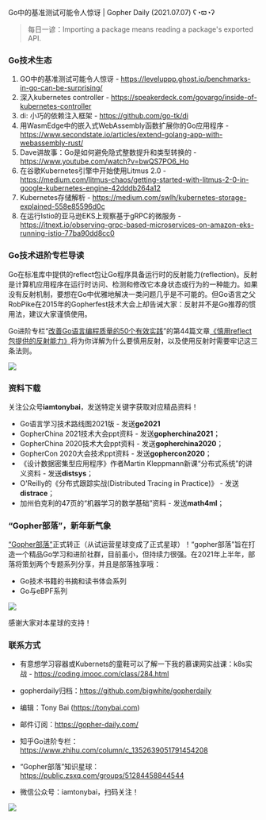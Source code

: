 Go中的基准测试可能令人惊讶 | Gopher Daily (2021.07.07) ʕ◔ϖ◔ʔ

>每日一谚：Importing a package means reading a package's exported API.

### Go技术生态

1. GO中的基准测试可能令人惊讶 - https://leveluppp.ghost.io/benchmarks-in-go-can-be-surprising/
2. 深入kubernetes controller - https://speakerdeck.com/govargo/inside-of-kubernetes-controller
3. di: 小巧的依赖注入框架 - https://github.com/go-tk/di
4. 用WasmEdge中的嵌入式WebAssembly函数扩展你的Go应用程序 - https://www.secondstate.io/articles/extend-golang-app-with-webassembly-rust/
5. Dave讲故事：Go是如何避免隐式整数提升和类型转换的 - https://www.youtube.com/watch?v=bwQS7PO6_Ho
6. 在谷歌Kubernetes引擎中开始使用Litmus 2.0 - https://medium.com/litmus-chaos/getting-started-with-litmus-2-0-in-google-kubernetes-engine-42dddb264a12
7. Kubernetes存储解析 - https://medium.com/swlh/kubernetes-storage-explained-558e85596d0c
8. 在运行Istio的亚马逊EKS上观察基于gRPC的微服务 - https://itnext.io/observing-grpc-based-microservices-on-amazon-eks-running-istio-77ba90dd8cc0

### Go技术进阶专栏导读

Go在标准库中提供的reflect包让Go程序具备运行时的反射能力(reflection)。反射是计算机应用程序在运行时访问、检测和修改它本身状态或行为的一种能力。如果没有反射机制，要想在Go中优雅地解决一类问题几乎是不可能的。但Go语言之父RobPike在2015年的Gopherfest技术大会上却告诫大家：反射并不是Go推荐的惯用法，建议大家谨慎使用。

Go进阶专栏“[改善Go语⾔编程质量的50个有效实践](https://mp.weixin.qq.com/s/RThCEQOdytQxwrMP7XRTRw)”的第44篇文章[《慎用reflect包提供的反射能力》](https://www.imooc.com/read/87/article/2724)将为你详解为什么要慎用反射，以及使用反射时需要牢记这三条法则。

![](http://image.tonybai.com/img/202011/go-column-pgo-with-qr-and-text.png)


### 资料下载

关注公众号**iamtonybai**，发送特定关键字获取对应精品资料！

* Go语言学习技术路线图2021版 - 发送**go2021**
* GopherChina 2021技术大会ppt资料 - 发送**gopherchina2021**；
* GopherChina 2020技术大会ppt资料 - 发送**gopherchina2020**；
* GopherCon 2020大会技术ppt资料 - 发送**gophercon2020**；
* 《设计数据密集型应用程序》作者Martin Kleppmann新课“分布式系统”的讲义资料 - 发送**distsys**；
* O'Reilly的《分布式跟踪实战(Distributed Tracing in Practice)》 - 发送**distrace**；
* 加州伯克利的47页的“机器学习的数学基础”资料 - 发送**math4ml**；

### “Gopher部落”，新年新气象

[“Gopher部落”](https://mp.weixin.qq.com/s/jUqAL7hf2GmMun64BJufEA)正式转正（从试运营星球变成了正式星球）！“gopher部落”旨在打造一个精品Go学习和进阶社群，目前虽小，但持续力很强。在2021年上半年，部落将策划两个专题系列分享，并且是部落独享哦：

* Go技术书籍的书摘和读书体会系列
* Go与eBPF系列

![](http://image.tonybai.com/img/202103/gopher-tribe-zsxq-card.png)

感谢大家对本星球的支持！

### 联系方式

* 有意想学习容器或Kubernets的童鞋可以了解一下我的慕课网实战课：k8s实战 - https://coding.imooc.com/class/284.html
* gopherdaily归档：https://github.com/bigwhite/gopherdaily

* 编辑：Tony Bai (https://tonybai.com)
* 邮件订阅：https://gopher-daily.com/
* 知乎Go进阶专栏：https://www.zhihu.com/column/c_1352639051791454208
* “Gopher部落”知识星球：https://public.zsxq.com/groups/51284458844544
* 微信公众号：iamtonybai，扫码关注！

![](http://image.tonybai.com/img/202011/qrcode_for_iamtonybai.jpg)

